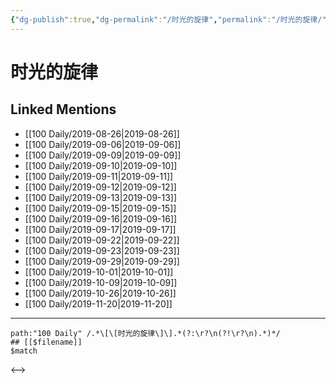 ```yaml
---
{"dg-publish":true,"dg-permalink":"/时光的旋律","permalink":"/时光的旋律/"}
---
```


# 时光的旋律

## Linked Mentions
- [[100 Daily/2019-08-26\|2019-08-26]]
- [[100 Daily/2019-09-06\|2019-09-06]]
- [[100 Daily/2019-09-09\|2019-09-09]]
- [[100 Daily/2019-09-10\|2019-09-10]]
- [[100 Daily/2019-09-11\|2019-09-11]]
- [[100 Daily/2019-09-12\|2019-09-12]]
- [[100 Daily/2019-09-13\|2019-09-13]]
- [[100 Daily/2019-09-15\|2019-09-15]]
- [[100 Daily/2019-09-16\|2019-09-16]]
- [[100 Daily/2019-09-17\|2019-09-17]]
- [[100 Daily/2019-09-22\|2019-09-22]]
- [[100 Daily/2019-09-23\|2019-09-23]]
- [[100 Daily/2019-09-29\|2019-09-29]]
- [[100 Daily/2019-10-01\|2019-10-01]]
- [[100 Daily/2019-10-09\|2019-10-09]]
- [[100 Daily/2019-10-26\|2019-10-26]]
- [[100 Daily/2019-11-20\|2019-11-20]]


---

```expander
path:"100 Daily" /.*\[\[时光的旋律\]\].*(?:\r?\n(?!\r?\n).*)*/
## [[$filename]]
$match
```

<-->